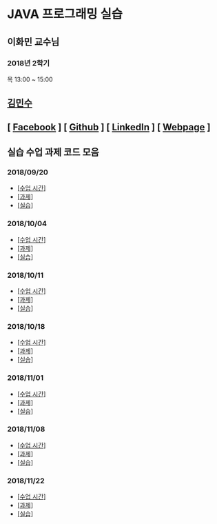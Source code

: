 JAVA 프로그래밍 실습
=================
이화민 교수님
-----------------
### 2018년 2학기
목 13:00 ~ 15:00<br/>

##  [김민수](https://github.com/alstn2468)
## [ [Facebook](https://www.facebook.com/profile.php?id=100003769223078) ] [ [Github](https://github.com/alstn2468) ] [ [LinkedIn](https://www.linkedin.com/in/minsu-kim-336289160/) ] [ [Webpage](https://kimminsu.ml) ]<br/>

## 실습 수업 과제 코드 모음

### 2018/09/20
- [[수업 시간]](https://github.com/alstn2468/CSE_Java_Programming/tree/master/2018_09_20/ClassHour)<br/>
- [[과제]](https://github.com/alstn2468/CSE_Java_Programming/tree/master/2018_09_20/HW)<br/>
- [[실습]](https://github.com/alstn2468/CSE_Java_Programming/tree/master/2018_09_20/Practice)<br/>

### 2018/10/04
- [[수업 시간]](https://github.com/alstn2468/CSE_Java_Programming/tree/master/2018_10_04/ClassHour)<br/>
- [[과제]](https://github.com/alstn2468/CSE_Java_Programming/tree/master/2018_10_04/HW)<br/>
- [[실습]](https://github.com/alstn2468/CSE_Java_Programming/tree/master/2018_10_04/Practice)<br/>

### 2018/10/11
- [[수업 시간]](https://github.com/alstn2468/CSE_Java_Programming/tree/master/2018_10_11/ClassHour)<br/>
- [[과제]](https://github.com/alstn2468/CSE_Java_Programming/tree/master/2018_10_11/HW)<br/>
- [[실습]](https://github.com/alstn2468/CSE_Java_Programming/tree/master/2018_10_11/Practice)<br/>

### 2018/10/18
- [[수업 시간]](https://github.com/alstn2468/CSE_Java_Programming/tree/master/2018_10_18/ClassHour)<br/>
- [[과제]](https://github.com/alstn2468/CSE_Java_Programming/tree/master/2018_10_18/HW)<br/>
- [[실습]](https://github.com/alstn2468/CSE_Java_Programming/tree/master/2018_10_18/Practice)<br/>

### 2018/11/01
- [[수업 시간]](https://github.com/alstn2468/CSE_Java_Programming/tree/master/2018_11_01/ClassHour)<br/>
- [[과제]](https://github.com/alstn2468/CSE_Java_Programming/tree/master/2018_11_01/HW)<br/>
- [[실습]](https://github.com/alstn2468/CSE_Java_Programming/tree/master/2018_11_01/Practice)<br/>

### 2018/11/08
- [[수업 시간]](https://github.com/alstn2468/CSE_Java_Programming/tree/master/2018_11_08/ClassHour)<br/>
- [[과제]](https://github.com/alstn2468/CSE_Java_Programming/tree/master/2018_11_08/HW)<br/>
- [[실습]](https://github.com/alstn2468/CSE_Java_Programming/tree/master/2018_11_08/Practice)<br/>

### 2018/11/22
- [[수업 시간]](https://github.com/alstn2468/CSE_Java_Programming/tree/master/2018_11_22/ClassHour)<br/>
- [[과제]](https://github.com/alstn2468/CSE_Java_Programming/tree/master/2018_11_22/HW)<br/>
- [[실습]](https://github.com/alstn2468/CSE_Java_Programming/tree/master/2018_11_22/Practice)<br/>
